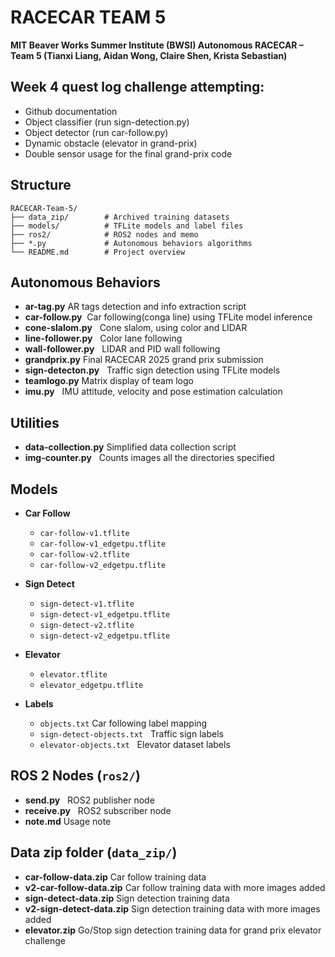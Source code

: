 # RACECAR TEAM 5

**MIT Beaver Works Summer Institute (BWSI) Autonomous RACECAR – Team 5 (Tianxi Liang, Aidan Wong, Claire Shen, Krista Sebastian)**
## Week 4 quest log challenge attempting:
* Github documentation
* Object classifier (run sign-detection.py)
* Object detector (run car-follow.py)
* Dynamic obstacle (elevator in grand-prix)
* Double sensor usage for the final grand-prix code

## Structure

```
RACECAR-Team-5/
├── data_zip/        # Archived training datasets
├── models/          # TFLite models and label files
├── ros2/            # ROS2 nodes and memo
├── *.py             # Autonomous behaviors algorithms
└── README.md        # Project overview
```

## Autonomous Behaviors

* **ar-tag.py**           AR tags detection and info extraction script
* **car-follow.py**      Car following(conga line) using TFLite model inference
* **cone-slalom.py**      Cone slalom, using color and LIDAR
* **line-follower.py**    Color lane following
* **wall-follower.py**    LIDAR and PID wall following
* **grandprix.py**        Final RACECAR 2025 grand prix submission
* **sign-detecton.py**    Traffic sign detection using TFLite models
* **teamlogo.py**         Matrix display of team logo
* **imu.py**              IMU attitude, velocity and pose estimation calculation

## Utilities

* **data-collection.py**  Simplified data collection script
* **img-counter.py**      Counts images all the directories specified

## Models

* **Car Follow**

  * `car-follow-v1.tflite`
  * `car-follow-v1_edgetpu.tflite`
  * `car-follow-v2.tflite`
  * `car-follow-v2_edgetpu.tflite`

* **Sign Detect**

  * `sign-detect-v1.tflite`
  * `sign-detect-v1_edgetpu.tflite`
  * `sign-detect-v2.tflite`
  * `sign-detect-v2_edgetpu.tflite`

* **Elevator**

  * `elevator.tflite`
  * `elevator_edgetpu.tflite`

* **Labels**

  * `objects.txt`                Car following label mapping
  * `sign-detect-objects.txt`    Traffic sign labels
  * `elevator-objects.txt`       Elevator dataset labels

## ROS 2 Nodes (`ros2/`)

* **send.py**       ROS2 publisher node
* **receive.py**    ROS2 subscriber node
* **note.md**       Usage note 

## Data zip folder (`data_zip/`)

* **car-follow-data.zip**         Car follow training data
* **v2-car-follow-data.zip**      Car follow training data with more images added
* **sign-detect-data.zip**        Sign detection training data
* **v2-sign-detect-data.zip**     Sign detection training data with more images added
* **elevator.zip**                Go/Stop sign detection training data for grand prix elevator challenge 